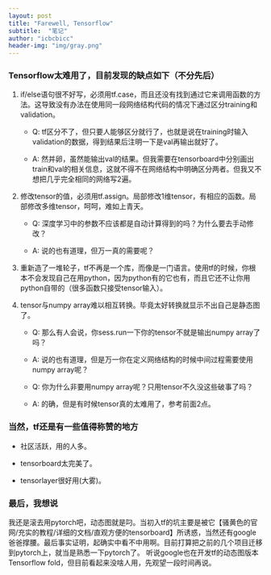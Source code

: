 ```yaml
---
layout: post
title: "Farewell, Tensorflow"
subtitle:  "笔记"
author: "icbcbicc"
header-img: "img/gray.png"
---
```



### Tensorflow太难用了，目前发现的缺点如下（不分先后）

1. if/else语句很不好写，必须用tf.case，而且还没有找到通过它来调用函数的方法。这导致没有办法在使用同一段网络结构代码的情况下通过区分training和validation。

    - Q: tf区分不了，但只要人能够区分就行了，也就是说在training时输入validation的数据，得到结果后注明一下是val再输出就好了。

    - A: 然并卵，虽然能输出val的结果。但我需要在tensorboard中分别画出train和val的相关信息，这就不得不在网络结构中明确区分两者。但我又不想把几乎完全相同的网络写2遍。

2. 修改tensor的值，必须用tf.assign。局部修改1维tensor，有相应的函数。局部修改多维tensor，呵呵，难如上青天。

    - Q: 深度学习中的参数不应该都是自动计算得到的吗？为什么要去手动修改？

    - A: 说的也有道理，但万一真的需要呢？


3.  重新造了一堆轮子，tf不再是一个库，而像是一门语言。使用tf的时候，你根本不会发现自己在用python，因为python有的它也有，而且它还不让你用python自带的（很多函数只接受tensor输入）。

4.  tensor与numpy array难以相互转换。毕竟太好转换就显示不出自己是静态图了。

    - Q: 那么有人会说，你sess.run一下你的tensor不就是输出numpy array了吗？

    - A: 说的也有道理，但是万一你在定义网络结构的时候中间过程需要使用numpy array呢？

    - Q: 你为什么非要用numpy array呢？只用tensor不久没这些破事了吗？

    - A: 的确，但是有时候tensor真的太难用了，参考前面2点。

### 当然，tf还是有一些值得称赞的地方

- 社区活跃，用的人多。

- tensorboard太完美了。

- tensorlayer很好用(大雾)。

### 最后，我想说

我还是滚去用pytorch吧，动态图就是叼。当初入tf的坑主要是被它【骚黄色的官网/充实的教程/详细的文档/直观方便的tensorboard】所诱惑，当然还有google爸爸撑腰。最后事实证明，起确实中看不中用啊。目前打算把之前的几个项目迁移到pytorch上，就当是熟悉一下pytorch了。
听说google也在开发tf的动态图版本Tensorflow fold，但目前看起来没啥人用，先观望一段时间再说。
